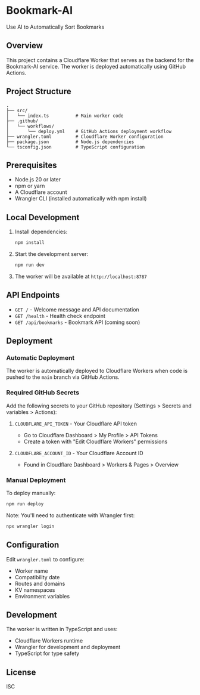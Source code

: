 # Bookmark-AI

Use AI to Automatically Sort Bookmarks

## Overview

This project contains a Cloudflare Worker that serves as the backend for the Bookmark-AI service. The worker is deployed automatically using GitHub Actions.

## Project Structure

```
.
├── src/
│   └── index.ts          # Main worker code
├── .github/
│   └── workflows/
│       └── deploy.yml    # GitHub Actions deployment workflow
├── wrangler.toml         # Cloudflare Worker configuration
├── package.json          # Node.js dependencies
└── tsconfig.json         # TypeScript configuration
```

## Prerequisites

- Node.js 20 or later
- npm or yarn
- A Cloudflare account
- Wrangler CLI (installed automatically with npm install)

## Local Development

1. Install dependencies:
   ```bash
   npm install
   ```

2. Start the development server:
   ```bash
   npm run dev
   ```

3. The worker will be available at `http://localhost:8787`

## API Endpoints

- `GET /` - Welcome message and API documentation
- `GET /health` - Health check endpoint
- `GET /api/bookmarks` - Bookmark API (coming soon)

## Deployment

### Automatic Deployment

The worker is automatically deployed to Cloudflare Workers when code is pushed to the `main` branch via GitHub Actions.

### Required GitHub Secrets

Add the following secrets to your GitHub repository (Settings > Secrets and variables > Actions):

1. `CLOUDFLARE_API_TOKEN` - Your Cloudflare API token
   - Go to Cloudflare Dashboard > My Profile > API Tokens
   - Create a token with "Edit Cloudflare Workers" permissions

2. `CLOUDFLARE_ACCOUNT_ID` - Your Cloudflare Account ID
   - Found in Cloudflare Dashboard > Workers & Pages > Overview

### Manual Deployment

To deploy manually:

```bash
npm run deploy
```

Note: You'll need to authenticate with Wrangler first:
```bash
npx wrangler login
```

## Configuration

Edit `wrangler.toml` to configure:
- Worker name
- Compatibility date
- Routes and domains
- KV namespaces
- Environment variables

## Development

The worker is written in TypeScript and uses:
- Cloudflare Workers runtime
- Wrangler for development and deployment
- TypeScript for type safety

## License

ISC
